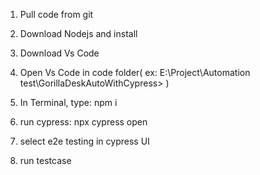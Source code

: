 1. Pull code from git
2. Download Nodejs and install
3. Download Vs Code

1. Open Vs Code in code folder( ex: E:\Project\Automation test\GorillaDeskAutoWithCypress> )
2. In Terminal, type: npm i
3. run cypress: npx cypress open

1. select e2e testing in cypress UI
2. run testcase